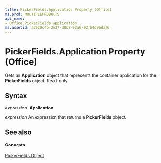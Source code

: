 ```yaml
---
title: PickerFields.Application Property (Office)
ms.prod: MULTIPLEPRODUCTS
api_name:
- Office.PickerFields.Application
ms.assetid: a7020c4b-2b37-d0b7-92a6-927b4d96daa6
---
```



# PickerFields.Application Property (Office)

Gets an  **Application** object that represents the container application for the **PickerFields** object. Read-only


## Syntax

 _expression_. **Application**

 _expression_ An expression that returns a **PickerFields** object.


## See also


#### Concepts


[PickerFields Object](pickerfields-object-office.md)

